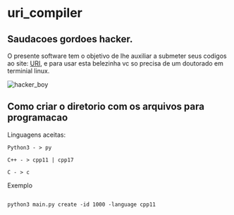 # uri_compiler
## Saudacoes gordoes hacker.
  O presente software tem o objetivo de lhe auxiliar a submeter seus codigos ao site: [URI](https://www.urionlinejudge.com.br/judge/en/login), e 
  para usar esta belezinha vc so precisa de um doutorado em terminial linux. 

![hacker_boy](https://media.giphy.com/media/UFGj6EYw5JhMQ/giphy.gif) 

## Como criar o diretorio com os arquivos para programacao

Linguagens aceitas:
```
Python3 - > py

C++ - > cpp11 | cpp17

C - > c

```
Exemplo

```

python3 main.py create -id 1000 -language cpp11

```
